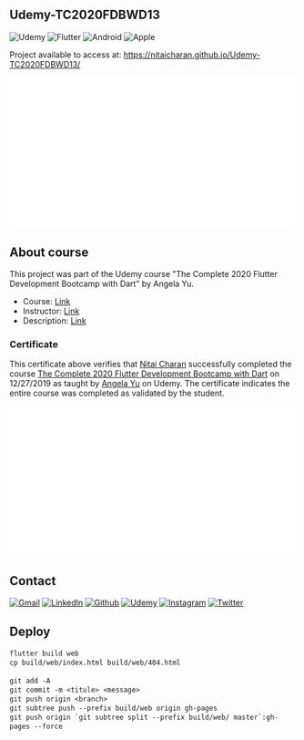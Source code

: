## Udemy-TC2020FDBWD13
<!-- PROJECT SHIELDS -->
![Udemy][udemy-shield]
![Flutter][flutter-shield]
![Android][android-shield]
![Apple][apple-shield]

Project available to access at: https://nitaicharan.github.io/Udemy-TC2020FDBWD13/

[![](Udemy-TC2020FDBWD13.jpg)](https://nitaicharan.github.io/Udemy-TC2020FDBWD13/)

## About course
This project was part of the Udemy course "The Complete 2020 Flutter Development Bootcamp with Dart" by Angela Yu.

- Course: [Link][course-url]
- Instructor: [Link][instructor-url]
- Description: [Link][course-url]

### Certificate
This certificate above verifies that [Nitai Charan][udemy-url] successfully completed the course [The Complete 2020 Flutter Development Bootcamp with Dart][course-url] on 12/27/2019 as taught by [Angela Yu][instructor-url] on Udemy. The certificate indicates the entire course was completed as validated by the student.

[![](certificate.jpg)][certificate-url]

## Contact
[![Gmail][gmail-shield]][gmail-url]
[![LinkedIn][linkedin-shield]][linkedin-url]
[![Github][github-shield]][github-url]
[![Udemy][udemy-shield]][udemy-url]
[![Instagram][instagram-shield]][instagram-url]
[![Twitter][twitter-shield]][twitter-url]

## Deploy
```
flutter build web
cp build/web/index.html build/web/404.html

git add -A
git commit -m <titule> <message>
git push origin <branch>
git subtree push --prefix build/web origin gh-pages
git push origin `git subtree split --prefix build/web/ master`:gh-pages --force
```

<!-- MARKDOWN LINKS & IMAGES -->
<!-- https://www.markdownguide.org/basic-syntax/#reference-style-links -->

<!-- ALIES README -->
[course-url]: https://www.udemy.com/course/flutter-bootcamp-with-dart/
[instructor-url]: https://www.udemy.com/user/4b4368a3-b5c8-4529-aa65-2056ec31f37e/
[certificate-url]: #


<!-- CONTACT SHIELDS -->
[linkedin-shield]: https://img.shields.io/badge/-LinkedIn-white.svg?logo=linkedin&colorB=0077B5&logoColor=white
[linkedin-url]: https://www.linkedin.com/in/nitaicharan/
[gmail-shield]: https://img.shields.io/badge/-Gmail-black.svg?logo=gmail&colorB=D14836&logoColor=white
[gmail-url]: mailto:niaicharan@gmail.com?subject=It%20comes%20from%20Github%20profile
[github-shield]: https://img.shields.io/badge/-Github-black.svg?logo=github&colorB=181717&logoColor=white
[github-url]: https://github.com/nitaicharan
[instagram-shield]: https://img.shields.io/badge/-Instagram-black.svg?logo=instagram&colorB=EC5252&logoColor=white
[instagram-url]: https://www.instagram.com/nitaicharan/?hl=pt-br
[twitter-shield]: https://img.shields.io/badge/-Twitter-black.svg?logo=twitter&colorB=1DA1F2&logoColor=white
[twitter-url]: https://twitter.com/nitaicharan1
[facebook-shield]: https://img.shields.io/badge/-Facebook-black.svg?logo=facebook&colorB=4172B8&logoColor=white
[facebook-url]: https://www.facebook.com/NitaiCharan1
[udemy-shield]: https://img.shields.io/badge/-Udemy-black.svg?logo=udemy&colorB=EC5252&logoColor=white
[udemy-url]: https://www.udemy.com/user/nitai-charan/
[hackerrank-shield]: https://img.shields.io/badge/-HackerRank-white.svg?logo=hackerrank&colorB=2EC866&logoColor=white
[hackerrank-url]: https://www.hackerrank.com/nitaicharan

<!-- PROJECT SHIELDS -->
[html5-shield]: https://img.shields.io/badge/-HTML5-black.svg?logo=html5&colorB=E34F26&logoColor=white
[css3-shield]: https://img.shields.io/badge/-CSS3-black.svg?logo=css3&colorB=1572B6&logoColor=white
[sass-shield]: https://img.shields.io/badge/-SASS-black.svg?logo=sass&colorB=CC6699&logoColor=white
[angular-shield]: https://img.shields.io/badge/-Angular-black.svg?logo=angular&colorB=DD0031&logoColor=white
[java-shield]: https://img.shields.io/badge/-Java-black.svg?logoColor=white&logo=java&&colorB=007396
[javascript-shield]: https://img.shields.io/badge/-JavaScript-black.svg?logoColor=white&logo=javascript&&colorB=F7DF1E
[typescript-shield]: https://img.shields.io/badge/-TypeScript-black.svg?logoColor=white&logo=typescript&&colorB=007ACC
[react-shield]: https://img.shields.io/badge/-React-black.svg?logoColor=white&logo=react&colorB=61DAFB
[jquery-shield]: https://img.shields.io/badge/-jQuery-white.svg?logo=jquery&colorB=0769AD&logoColor=white
[spring-shield]: https://img.shields.io/badge/-Spring-white.svg?logo=spring&colorB=6DB33F&logoColor=white
[flutter-shield]: https://img.shields.io/badge/-Flutter-white.svg?logo=flutter&logoColor=white&colorB=02569B
[android-shield]: https://img.shields.io/badge/-Android-white.svg?logo=android&logoColor=white&colorB=3DDC84
[apple-shield]: https://img.shields.io/badge/-Apple-white.svg?logo=apple&logoColor=white&colorB=999999
